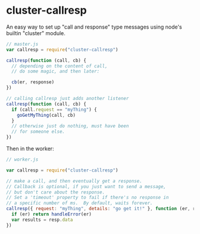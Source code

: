 # cluster-callresp

An easy way to set up "call and response" type messages using node's
builtin "cluster" module.

```javascript
// master.js
var callresp = require("cluster-callresp")

callresp(function (call, cb) {
  // depending on the content of call,
  // do some magic, and then later:

  cb(er, response)
})

// calling callresp just adds another listener
callresp(function (call, cb) {
  if (call.request == "myThing") {
    goGetMyThing(call, cb)
  }
  // otherwise just do nothing, must have been
  // for someone else.
})
```

Then in the worker:

```javascript
// worker.js

var callresp = require("cluster-callresp")

// make a call, and then eventually get a response.
// Callback is optional, if you just want to send a message,
// but don't care about the response.
// Set a 'timeout' property to fail if there's no response in
// a specific number of ms.  By default, waits forever.
callresp({ request: "myThing", details: "go get it!" }, function (er, resp) {
  if (er) return handleError(er)
  var results = resp.data
})
```
